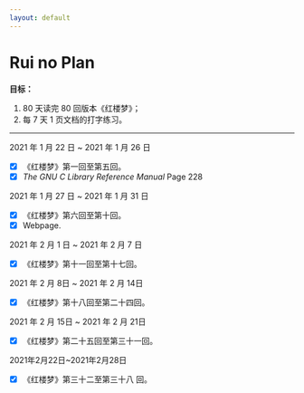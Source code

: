 ```yaml
---
layout: default
---
```


# Rui no Plan

**目标：**

1. 80 天读完 80 回版本《红楼梦》；
2. 每 7 天 1 页文档的打字练习。

---

2021 年 1 月 22 日 ~ 2021 年 1 月 26 日

- [x] 《红楼梦》第一回至第五回。
- [x] _The GNU C Library Reference Manual_ Page 228

2021 年 1 月 27 日 ~ 2021 年 1 月 31 日

- [x] 《红楼梦》第六回至第十回。
- [x] Webpage.

2021 年 2 月 1 日 ~ 2021 年 2 月 7 日

- [x] 《红楼梦》第十一回至第十七回。

2021 年 2 月 8日 ~ 2021 年 2 月 14日

- [x] 《红楼梦》第十八回至第二十四回。

2021 年 2 月 15日 ~ 2021 年 2 月 21日

- [x] 《红楼梦》第二十五回至第三十一回。

2021年2月22日~2021年2月28日

- [x] 《红楼梦》第三十二至第三十八 回。


​    			
